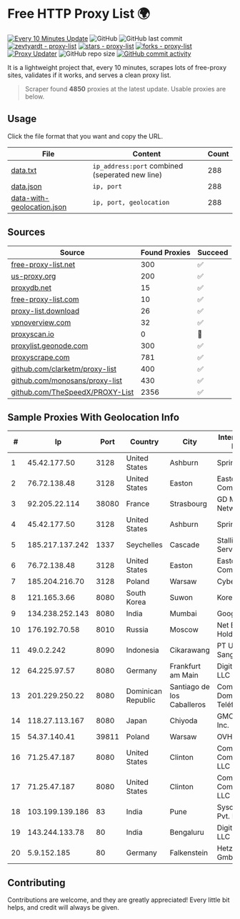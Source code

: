 
# Free HTTP Proxy List 🌍

[![Every 10 Minutes Update](https://github.com/mertguvencli/http-proxy-list/actions/workflows/main.yml/badge.svg?branch=main)](https://github.com/mertguvencli/http-proxy-list/actions/workflows/main.yml)
![GitHub](https://img.shields.io/github/license/mertguvencli/http-proxy-list)
![GitHub last commit](https://img.shields.io/github/last-commit/mertguvencli/http-proxy-list)
[![zevtyardt - proxy-list](https://img.shields.io/static/v1?label=zevtyardt&message=proxy-list&color=blue&logo=github)](https://github.com/zevtyardt/proxy-list "Go to GitHub repo")
[![stars - proxy-list](https://img.shields.io/github/stars/zevtyardt/proxy-list?style=social)](https://github.com/zevtyardt/proxy-list)
[![forks - proxy-list](https://img.shields.io/github/forks/zevtyardt/proxy-list?style=social)](https://github.com/zevtyardt/proxy-list)
[![Proxy Updater](https://github.com/zevtyardt/proxy-list/workflows/Proxy%20Updater/badge.svg)](https://github.com/zevtyardt/proxy-list/actions?query=workflow:"Proxy+Updater")
![GitHub repo size](https://img.shields.io/github/repo-size/zevtyardt/proxy-list)
[![GitHub commit activity](https://img.shields.io/github/commit-activity/m/zevtyardt/proxy-list?logo=commits)](https://github.com/zevtyardt/proxy-list/commits/main)

It is a lightweight project that, every 10 minutes, scrapes lots of free-proxy sites, validates if it works, and serves a clean proxy list.

> Scraper found **4850** proxies at the latest update. Usable proxies are below.

## Usage

Click the file format that you want and copy the URL.

|File|Content|Count|
|----|-------|-----|
|[data.txt](https://raw.githubusercontent.com/mertguvencli/http-proxy-list/main/proxy-list/data.txt)|`ip_address:port` combined (seperated new line)|288|
|[data.json](https://raw.githubusercontent.com/mertguvencli/http-proxy-list/main/proxy-list/data.json)|`ip, port`|288|
|[data-with-geolocation.json](https://raw.githubusercontent.com/mertguvencli/http-proxy-list/main/proxy-list/data-with-geolocation.json)|`ip, port, geolocation`|288|

## Sources

|Source|Found Proxies|Succeed|
|------|-------------|-------|
|[free-proxy-list.net](https://free-proxy-list.net)|300|✅|
|[us-proxy.org](https://www.us-proxy.org)|200|✅|
|[proxydb.net](http://proxydb.net)|15|✅|
|[free-proxy-list.com](https://free-proxy-list.com/?page=&port=&type%5B%5D=http&type%5B%5D=https&up_time=0&search=Search)|10|✅|
|[proxy-list.download](https://www.proxy-list.download/HTTP)|26|✅|
|[vpnoverview.com](https://vpnoverview.com/privacy/anonymous-browsing/free-proxy-servers)|32|✅|
|[proxyscan.io](https://www.proxyscan.io)|0|🚫|
|[proxylist.geonode.com](https://proxylist.geonode.com/api/proxy-list?limit=300&page=1&sort_by=lastChecked&sort_type=desc&protocols=http,https)|300|✅|
|[proxyscrape.com](https://api.proxyscrape.com/v2/?request=displayproxies&protocol=http&timeout=10000&country=all&ssl=all&anonymity=all)|781|✅|
|[github.com/clarketm/proxy-list](https://raw.githubusercontent.com/clarketm/proxy-list/master/proxy-list-raw.txt)|400|✅|
|[github.com/monosans/proxy-list](https://raw.githubusercontent.com/monosans/proxy-list/main/proxies/http.txt)|430|✅|
|[github.com/TheSpeedX/PROXY-List](https://raw.githubusercontent.com/TheSpeedX/PROXY-List/master/http.txt)|2356|✅|


## Sample Proxies With Geolocation Info

|#|Ip|Port|Country|City|Internet Service Provider|
|-|--|----|-------|----|-------------------------|
|1|45.42.177.50|3128|United States|Ashburn|Sprint|
|2|76.72.138.48|3128|United States|Easton|Easton Utilities Commission|
|3|92.205.22.114|38080|France|Strasbourg|GD MASS Network|
|4|45.42.177.50|3128|United States|Ashburn|Sprint|
|5|185.217.137.242|1337|Seychelles|Cascade|Stallion Network Services Limited|
|6|76.72.138.48|3128|United States|Easton|Easton Utilities Commission|
|7|185.204.216.70|3128|Poland|Warsaw|Cyber_Folks S.A.|
|8|121.165.3.66|8080|South Korea|Suwon|Korea Telecom|
|9|134.238.252.143|8080|India|Mumbai|Google LLC|
|10|176.192.70.58|8010|Russia|Moscow|Net By Net Holding LLC|
|11|49.0.2.242|8090|Indonesia|Cikarawang|PT Usaha Adi Sanggoro|
|12|64.225.97.57|8080|Germany|Frankfurt am Main|DigitalOcean, LLC|
|13|201.229.250.22|8080|Dominican Republic|Santiago de los Caballeros|Compañía Dominicana de Teléfonos S. A.|
|14|118.27.113.167|8080|Japan|Chiyoda|GMO Internet, Inc.|
|15|54.37.140.41|39811|Poland|Warsaw|OVH SAS|
|16|71.25.47.187|8080|United States|Clinton|Comcast Cable Communications, LLC|
|17|71.25.47.187|8080|United States|Clinton|Comcast Cable Communications, LLC|
|18|103.199.139.186|83|India|Pune|Syscon Infoway Pvt. Ltd.|
|19|143.244.133.78|80|India|Bengaluru|DigitalOcean, LLC|
|20|5.9.152.185|80|Germany|Falkenstein|Hetzner Online GmbH|



## Contributing

Contributions are welcome, and they are greatly appreciated! Every
little bit helps, and credit will always be given.

